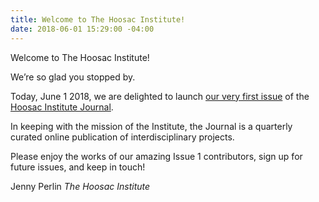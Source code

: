 ```yaml
---
title: Welcome to The Hoosac Institute!
date: 2018-06-01 15:29:00 -04:00
---
```


Welcome to The Hoosac Institute!

We’re so glad you stopped by.

Today, June 1 2018, we are delighted to launch [our very first issue](/journal/1) of the [Hoosac Institute Journal](/journal).

In keeping with the mission of the Institute, the Journal is a quarterly curated online publication of interdisciplinary projects.

Please enjoy the works of our amazing Issue 1 contributors, sign up for future issues, and keep in touch!

Jenny Perlin 
_The Hoosac Institute_